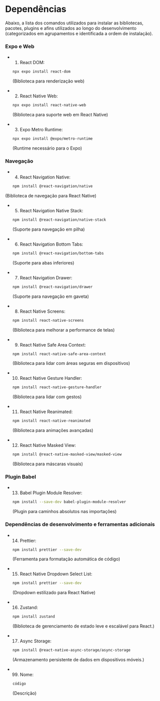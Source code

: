 # Dependências

Abaixo, a lista dos comandos utilizados para instalar as bibliotecas, pacotes, plugins e afins utilizados ao longo do desenvolvimento (categorizados em agrupamentos e identificada a ordem de instalação).

### Expo e Web

- 1. React DOM:

  ```bash
  npx expo install react-dom
  ```

  (Biblioteca para renderização web)

- 2. React Native Web:

  ```bash
  npx expo install react-native-web
  ```

  (Biblioteca para suporte web em React Native)

- 3. Expo Metro Runtime:

  ```bash
  npx expo install @expo/metro-runtime
  ```

  (Runtime necessário para o Expo)

### Navegação

- 4. React Navigation Native:

  ```bash
  npm install @react-navigation/native
  ```

(Biblioteca de navegação para React Native)

- 5. React Navigation Native Stack:

  ```bash
  npm install @react-navigation/native-stack
  ```

  (Suporte para navegação em pilha)

- 6. React Navigation Bottom Tabs:

  ```bash
  npm install @react-navigation/bottom-tabs
  ```

  (Suporte para abas inferiores)

- 7. React Navigation Drawer:

  ```bash
  npm install @react-navigation/drawer
  ```

  (Suporte para navegação em gaveta)

- 8. React Native Screens:

  ```bash
  npm install react-native-screens
  ```

  (Biblioteca para melhorar a performance de telas)

- 9. React Native Safe Area Context:

  ```bash
  npm install react-native-safe-area-context
  ```

  (Biblioteca para lidar com áreas seguras em dispositivos)

- 10. React Native Gesture Handler:

  ```bash
  npm install react-native-gesture-handler
  ```

  (Biblioteca para lidar com gestos)

- 11. React Native Reanimated:

  ```bash
  npm install react-native-reanimated
  ```

  (Biblioteca para animações avançadas)

- 12. React Native Masked View:

  ```bash
  npm install @react-native-masked-view/masked-view
  ```

  (Biblioteca para máscaras visuais)

### Plugin Babel

- 13. Babel Plugin Module Resolver:

  ```bash
  npm install --save-dev babel-plugin-module-resolver
  ```

  (Plugin para caminhos absolutos nas importações)

### Dependências de desenvolvimento e ferramentas adicionais

- 14. Prettier:

  ```bash
  npm install prettier --save-dev
  ```

  (Ferramenta para formatação automática de código)

- 15. React Native Dropdown Select List:

  ```bash
  npm install prettier --save-dev
  ```

  (Dropdown estilizado para React Native)

- 16. Zustand:

  ```bash
  npm install zustand
  ```

  (Biblioteca de gerenciamento de estado leve e escalável para React.)

- 17. Async Storage:

  ```bash
  npm install @react-native-async-storage/async-storage
  ```

  (Armazenamento persistente de dados em dispositivos móveis.)

- 99. Nome:

  ```bash
  código
  ```

  (Descrição)
